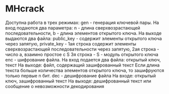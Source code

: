 # MHcrack

Доступна работа в трех режимах:
gen - генерация ключевой пары. 
  На вход подаются два параметра: n - длина сверхвозрастающей последовательности, b - длина элементов открытого ключа.
  На выходе выдаются два файла: 
    public_key - содержит элементы открытого ключа через запятую, 
    private_key - 1ая строка  содержит элементы сверхвозрастающей последовательности через запятую, 
      2ая строка - число a, взаимно простое с S
      3я строка - S - модуль открытого ключа
enc - шифрование файла. 
  На вход подается два файла: открытый ключ, текст
  На выходе: файл, содержащий зашифрованный текст
  Если длина текста больше количества элементов открытого ключа, то зашифруются только первые n бит.
dec - дешифрование файла
  На входе: открытый ключ, зашифрованный текст
  На выходе: дешифрованный текст или сообщение о невозможности декодирования

